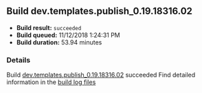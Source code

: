 ## Build dev.templates.publish_0.19.18316.02
- **Build result:** `succeeded`
- **Build queued:** 11/12/2018 1:24:31 PM
- **Build duration:** 53.94 minutes
### Details
Build [dev.templates.publish_0.19.18316.02](https://winappstudio.visualstudio.com/web/build.aspx?pcguid=a4ef43be-68ce-4195-a619-079b4d9834c2&builduri=vstfs%3a%2f%2f%2fBuild%2fBuild%2f26559) succeeded
Find detailed information in the [build log files](https://uwpctdiags.blob.core.windows.net/buildlogs/dev.templates.publish_0.19.18316.02_logs.zip)

